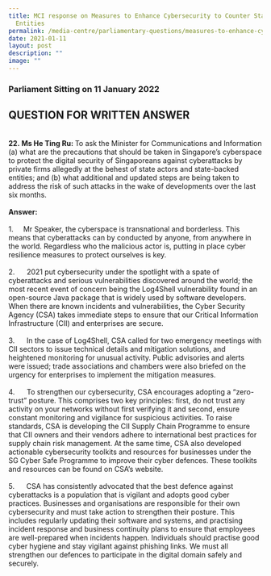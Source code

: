 ```yaml
---
title: MCI response on Measures to Enhance Cybersecurity to Counter State backed
  Entities
permalink: /media-centre/parliamentary-questions/measures-to-enhance-cybersecurity-to-counter-state/
date: 2021-01-11
layout: post
description: ""
image: ""
---
```

<h3>Parliament Sitting on 11 January 2022</h3>
<h2>QUESTION FOR WRITTEN ANSWER</h2>
<br>
<strong>22.&nbsp;<strong>Ms He Ting Ru:</strong>&nbsp;</strong>To ask the Minister for Communications and Information (a) what are the precautions that should be taken in Singapore’s cyberspace to protect the digital security of Singaporeans against cyberattacks by private firms allegedly at the behest of state actors and state-backed entities; and (b) what additional and updated steps are being taken to address the risk of such attacks in the wake of developments over the last six months.<br>
<br>
<strong>Answer:<br>
<br>
</strong>
<div>
<div>1.<span style="white-space: pre;">		</span>Mr Speaker, the cyberspace is transnational and borderless. This means that cyberattacks can by conducted by anyone, from anywhere in the world. Regardless who the malicious actor is, putting in place cyber resilience measures to protect ourselves is key.&nbsp;<br>
<br>
2.<span style="white-space: pre;">		</span>2021 put cybersecurity under the spotlight with a spate of cyberattacks and serious vulnerabilities discovered around the world; the most recent event of concern being the Log4Shell vulnerability found in an open-source Java package that is widely used by software developers. When there are known incidents and vulnerabilities, the Cyber Security Agency (CSA) takes immediate steps to ensure that our Critical Information Infrastructure (CII) and enterprises are secure.<br>
<br>
3.<span style="white-space: pre;">		</span>In the case of Log4Shell, CSA called for two emergency meetings with CII sectors to issue technical details and mitigation solutions, and heightened monitoring for unusual activity. Public advisories and alerts were issued; trade associations and chambers were also briefed on the urgency for enterprises to implement the mitigation measures.&nbsp;<br>
<br>
4.<span style="white-space: pre;">		</span>To strengthen our cybersecurity, CSA encourages adopting a “zero-trust” posture. This comprises two key principles: first, do not trust any activity on your networks without first verifying it and second, ensure constant monitoring and vigilance for suspicious activities. To raise standards, CSA is developing the CII Supply Chain Programme to ensure that CII owners and their vendors adhere to international best practices for supply chain risk management. At the same time, CSA also developed actionable cybersecurity toolkits and resources for businesses under the SG Cyber Safe Programme to improve their cyber defences. These toolkits and resources can be found on CSA’s website.<br>
<br>
5.<span style="white-space: pre;">		</span>CSA has consistently advocated that the best defence against cyberattacks is a population that is vigilant and adopts good cyber practices. Businesses and organisations are responsible for their own cybersecurity and must take action to strengthen their posture. This includes regularly updating their software and systems, and practising incident response and business continuity plans to ensure that employees are well-prepared when incidents happen. Individuals should practise good cyber hygiene and stay vigilant against phishing links. We must all strengthen our defences to participate in the digital domain safely and securely.<br>
<div>&nbsp;</div>
</div>
</div>